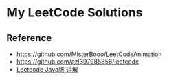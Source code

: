 # My LeetCode Solutions

## Reference

- https://github.com/MisterBooo/LeetCodeAnimation
- https://github.com/azl397985856/leetcode
- [Leetcode Java版 讲解](https://space.bilibili.com/9099840/channel/detail?cid=152877)